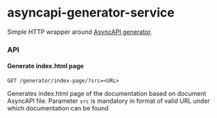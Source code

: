 # asyncapi-generator-service

Simple HTTP wrapper around [AsyncAPI generator](https://www.asyncapi.com/tools/generator). 

### API

#### Generate index.html page
```shell
GET /generator/index-page/?src=<URL>
```
Generates index.html page of the documentation based on document AsyncAPI file.
Parameter `src` is mandatory in format of valid URL under which documentation can be found

